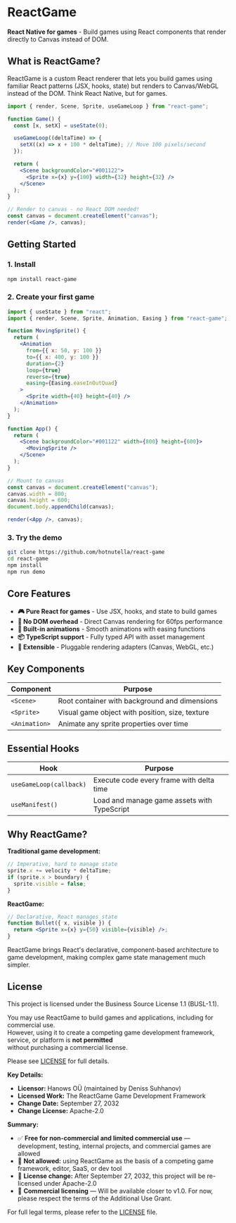 # ReactGame

**React Native for games** - Build games using React components that render directly to Canvas instead of DOM.

## What is ReactGame?

ReactGame is a custom React renderer that lets you build games using familiar React patterns (JSX, hooks, state) but renders to Canvas/WebGL instead of the DOM. Think React Native, but for games.

```jsx
import { render, Scene, Sprite, useGameLoop } from "react-game";

function Game() {
  const [x, setX] = useState(0);

  useGameLoop((deltaTime) => {
    setX((x) => x + 100 * deltaTime); // Move 100 pixels/second
  });

  return (
    <Scene backgroundColor="#001122">
      <Sprite x={x} y={100} width={32} height={32} />
    </Scene>
  );
}

// Render to canvas - no React DOM needed!
const canvas = document.createElement("canvas");
render(<Game />, canvas);
```

## Getting Started

### 1. Install

```bash
npm install react-game
```

### 2. Create your first game

```jsx
import { useState } from "react";
import { render, Scene, Sprite, Animation, Easing } from "react-game";

function MovingSprite() {
  return (
    <Animation
      from={{ x: 50, y: 100 }}
      to={{ x: 400, y: 100 }}
      duration={2}
      loop={true}
      reverse={true}
      easing={Easing.easeInOutQuad}
    >
      <Sprite width={40} height={40} />
    </Animation>
  );
}

function App() {
  return (
    <Scene backgroundColor="#001122" width={800} height={600}>
      <MovingSprite />
    </Scene>
  );
}

// Mount to canvas
const canvas = document.createElement("canvas");
canvas.width = 800;
canvas.height = 600;
document.body.appendChild(canvas);

render(<App />, canvas);
```

### 3. Try the demo

```bash
git clone https://github.com/hotnutella/react-game
cd react-game
npm install
npm run demo
```

## Core Features

- **🎮 Pure React for games** - Use JSX, hooks, and state to build games
- **🚀 No DOM overhead** - Direct Canvas rendering for 60fps performance
- **🎨 Built-in animations** - Smooth animations with easing functions
- **📦 TypeScript support** - Fully typed API with asset management
- **🔧 Extensible** - Pluggable rendering adapters (Canvas, WebGL, etc.)

## Key Components

| Component     | Purpose                                         |
| ------------- | ----------------------------------------------- |
| `<Scene>`     | Root container with background and dimensions   |
| `<Sprite>`    | Visual game object with position, size, texture |
| `<Animation>` | Animate any sprite properties over time         |

## Essential Hooks

| Hook                    | Purpose                                     |
| ----------------------- | ------------------------------------------- |
| `useGameLoop(callback)` | Execute code every frame with delta time    |
| `useManifest()`         | Load and manage game assets with TypeScript |

## Why ReactGame?

**Traditional game development:**

```javascript
// Imperative, hard to manage state
sprite.x += velocity * deltaTime;
if (sprite.x > boundary) {
  sprite.visible = false;
}
```

**ReactGame:**

```jsx
// Declarative, React manages state
function Bullet({ x, visible }) {
  return <Sprite x={x} y={50} visible={visible} />;
}
```

ReactGame brings React's declarative, component-based architecture to game development, making complex game state management much simpler.

## License

This project is licensed under the Business Source License 1.1 (BUSL-1.1).

You may use ReactGame to build games and applications, including for commercial use.  
However, using it to create a competing game development framework, service, or platform is **not permitted**  
without purchasing a commercial license.

Please see [LICENSE](./LICENSE) for full details.

**Key Details:**

- **Licensor:** Hanows OÜ (maintained by Deniss Suhhanov)
- **Licensed Work:** The ReactGame Game Development Framework
- **Change Date:** September 27, 2032
- **Change License:** Apache-2.0

**Summary:**

- ✅ **Free for non-commercial and limited commercial use** — development, testing, internal projects, and commercial games are allowed
- 🚫 **Not allowed:** using ReactGame as the basis of a competing game framework, editor, SaaS, or dev tool
- 🔄 **License change:** After September 27, 2032, this project will be re-licensed under Apache-2.0
- 💼 **Commercial licensing** — Will be available closer to v1.0. For now, please respect the terms of the Additional Use Grant.

For full legal terms, please refer to the [LICENSE](./LICENSE) file.

